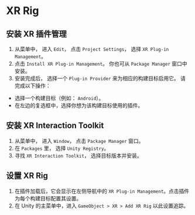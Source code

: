 # XR Rig

## 安装 XR 插件管理

1. 从菜单中， 进入 `Edit`， 点击 `Project Settings`， 选择 `XR Plug-in Management`。
2. 点击 `Install XR Plug-in Management`。 你也可从 `Package Manager` 窗口中安装。
3. 安装完成后， 选择一个 `Plug-in Provider` 来为相应的构建目标启用它。 
请完成以下操作：
* 选择一个构建目标（例如： `Android`）。
* 在左边的复选框中，选择你想为该构建目标使用的插件。

## 安装 XR Interaction Toolkit 

1. 从菜单中， 进入 `Window`， 点击 `Package Manager` 窗口。
2. 在 `Packages` 里， 选择 `Unity Registry`。
3. 寻找 `XR Interaction Toolkit`， 选择目标版本并安装。

## 设置 XR Rig 

1. 在插件加载后，它会显示在左侧导航中的 `XR Plug-in Management`。点击插件为每个构建目标配置其设置。
2. 在 Unity 的主菜单中，进入 `GameObject > XR > Add XR Rig` 以此设置追踪。

